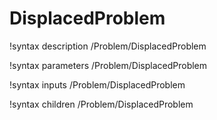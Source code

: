<!-- MOOSE Documentation Stub: Remove this when content is added. -->

# DisplacedProblem
!syntax description /Problem/DisplacedProblem

!syntax parameters /Problem/DisplacedProblem

!syntax inputs /Problem/DisplacedProblem

!syntax children /Problem/DisplacedProblem
